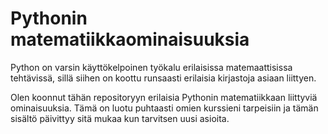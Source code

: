 # Pythonin matematiikkaominaisuuksia
Python on varsin käyttökelpoinen työkalu erilaisissa matemaattisissa tehtävissä, sillä siihen on koottu runsaasti erilaisia kirjastoja asiaan liittyen.  

Olen koonnut tähän repositoryyn erilaisia Pythonin matematiikkaan liittyviä ominaisuuksia. Tämä on luotu puhtaasti omien kurssieni tarpeisiin ja tämän sisältö päivittyy sitä mukaa kun tarvitsen uusi asioita.   

